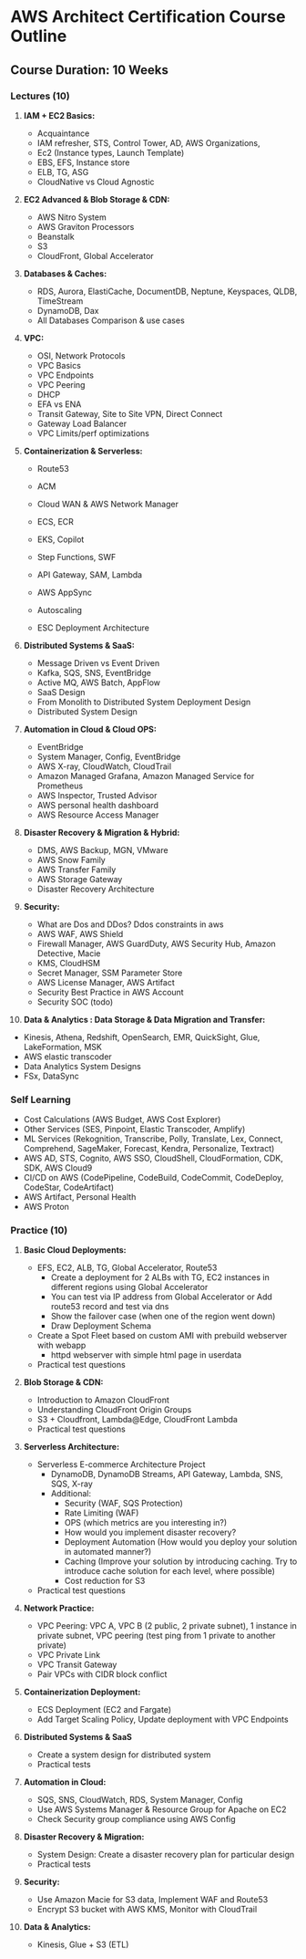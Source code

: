 # AWS Architect Certification Course Outline

## Course Duration: 10 Weeks

### Lectures (10)

1. **IAM + EC2 Basics:**
   - Acquaintance
   - IAM refresher, STS, Control Tower, AD, AWS Organizations, 
   - Ec2 (Instance types, Launch Template)
   - EBS, EFS, Instance store
   - ELB, TG, ASG
   - CloudNative vs Cloud Agnostic

2. **EC2 Advanced & Blob Storage & CDN:**
   - AWS Nitro System
   - AWS Graviton Processors
   - Beanstalk
   - S3
   - CloudFront, Global Accelerator

3. **Databases & Caches:**
   - RDS, Aurora, ElastiCache, DocumentDB, Neptune, Keyspaces, QLDB, TimeStream
   - DynamoDB, Dax
   - All Databases Comparison & use cases

4. **VPC:**
   - OSI, Network Protocols
   - VPC Basics
   - VPC Endpoints
   - VPC Peering
   - DHCP
   - EFA vs ENA
   - Transit Gateway, Site to Site VPN, Direct Connect
   - Gateway Load Balancer
   - VPC Limits/perf optimizations

5. **Containerization & Serverless:** 
   - Route53
   - ACM
   - Cloud WAN & AWS Network Manager
   
   - ECS, ECR
   - EKS, Copilot 
   - Step Functions, SWF
   - API Gateway, SAM, Lambda
   - AWS AppSync
   - Autoscaling
   - ESC Deployment Architecture

6. **Distributed Systems & SaaS:**
   - Message Driven vs Event Driven
   - Kafka, SQS, SNS, EventBridge
   - Active MQ, AWS Batch, AppFlow
   - SaaS Design
   - From Monolith to Distributed System Deployment Design
   - Distributed System Design

7. **Automation in Cloud & Cloud OPS:**
   - EventBridge
   - System Manager, Config, EventBridge
   - AWS X-ray, CloudWatch, CloudTrail
   - Amazon Managed Grafana, Amazon Managed Service for Prometheus
   - AWS Inspector, Trusted Advisor
   - AWS personal health dashboard
   - AWS Resource Access Manager

8. **Disaster Recovery & Migration & Hybrid:**
   - DMS, AWS Backup, MGN, VMware
   - AWS Snow Family
   - AWS Transfer Family
   - AWS Storage Gateway
   - Disaster Recovery Architecture

9. **Security:**
   - What are Dos and DDos? Ddos constraints in aws
   - AWS WAF, AWS Shield
   - Firewall Manager, AWS GuardDuty, AWS Security Hub, Amazon Detective, Macie
   - KMS, CloudHSM
   - Secret Manager, SSM Parameter Store
   - AWS License Manager, AWS Artifact
   - Security Best Practice in AWS Account
   - Security SOC (todo)

10. **Data & Analytics : Data Storage & Data Migration and Transfer:**
   - Kinesis, Athena, Redshift, OpenSearch, EMR, QuickSight, Glue, LakeFormation, MSK
   - AWS elastic transcoder
   - Data Analytics System Designs 
   - FSx, DataSync

### Self Learning

- Cost Calculations (AWS Budget, AWS Cost Explorer)
- Other Services (SES, Pinpoint, Elastic Transcoder, Amplify)
- ML Services (Rekognition, Transcribe, Polly, Translate, Lex, Connect, Comprehend, SageMaker, Forecast, Kendra, Personalize, Textract)
- AWS AD, STS, Cognito, AWS SSO, CloudShell, CloudFormation, CDK, SDK, AWS Cloud9
- CI/CD on AWS (CodePipeline, CodeBuild, CodeCommit, CodeDeploy, CodeStar, CodeArtifact)
- AWS Artifact, Personal Health
- AWS Proton

### Practice (10)

1. **Basic Cloud Deployments:**
   - EFS, EC2, ALB, TG, Global Accelerator, Route53
      - Create a deployment for 2 ALBs with TG, EC2 instances in different regions using Global Accelerator
      - You can test via IP address from Global Accelerator or Add route53 record and test via dns
      - Show the failover case (when one of the region went down)
      - Draw Deployment Schema
   - Create a Spot Fleet based on custom AMI with prebuild webserver with webapp
      - httpd webserver with simple html page in userdata
   - Practical test questions

2. **Blob Storage & CDN:**
   - Introduction to Amazon CloudFront
   - Understanding CloudFront Origin Groups
   - S3 + Cloudfront, Lambda@Edge, CloudFront Lambda
   - Practical test questions

3. **Serverless Architecture:**
   - Serverless E-commerce Architecture Project
      - DynamoDB, DynamoDB Streams, API Gateway, Lambda, SNS, SQS, X-ray
      - Additional: 
        - Security (WAF, SQS Protection)
        - Rate Limiting (WAF)
        - OPS (which metrics are you interesting in?)
        - How would you implement disaster recovery?
        - Deployment Automation (How would you deploy your solution in automated manner?)
        - Caching (Improve your solution by introducing caching. Try to introduce cache solution for each level, where possible)
        - Cost reduction for S3 
   - Practical test questions

4. **Network Practice:**
   - VPC Peering: VPC A, VPC B (2 public, 2 private subnet), 1 instance in private subnet, VPC peering (test ping from 1 private to another private)
   - VPC Private Link
   - VPC Transit Gateway
   - Pair VPCs with CIDR block conflict

5. **Containerization Deployment:**
   - ECS Deployment (EC2 and Fargate)
   - Add Target Scaling Policy, Update deployment with VPC Endpoints

6. **Distributed Systems & SaaS**
   - Create a system design for distributed system
   - Practical tests

7. **Automation in Cloud:**
   - SQS, SNS, CloudWatch, RDS, System Manager, Config
   - Use AWS Systems Manager & Resource Group for Apache on EC2
   - Check Security group compliance using AWS Config

8. **Disaster Recovery & Migration:**
   - System Design: Create a disaster recovery plan for particular design 
   - Practical tests

9. **Security:**
   - Use Amazon Macie for S3 data, Implement WAF and Route53
   - Encrypt S3 bucket with AWS KMS, Monitor with CloudTrail

10. **Data & Analytics:**
    - Kinesis, Glue + S3 (ETL)


